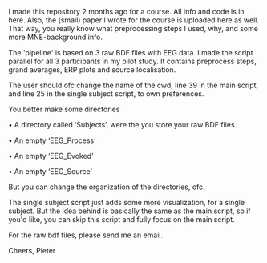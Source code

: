 I made this repository 2 months ago for a course. All info and code is in here. Also, the (small) paper I wrote for the course is uploaded here as well. That way, you really know what preprocessing steps I used, why, and some more MNE-background info. 

The 'pipeline' is based on 3 raw BDF files with EEG data. I made the script parallel for all 3 participants in my pilot study. It contains preprocess steps, grand averages, ERP plots and source localisation.

The user should ofc change the name of the cwd, line 39 in the main script, and line 25 in the single subject script, 
to own preferences.

You better make some directories

•	A directory called ‘Subjects’, were the you store your raw BDF files.

•	An empty ‘EEG_Process’

•	An empty ‘EEG_Evoked’

•	An empty ‘EEG_Source’

But you can change the organization of the directories, ofc.

The single subject script just adds some more visualization, for a single subject. But the idea behind is basically the same as the main
script, so if you'd like, you can skip this script and fully focus on the main script.

For the raw bdf files, please send me an email.


Cheers,
Pieter
